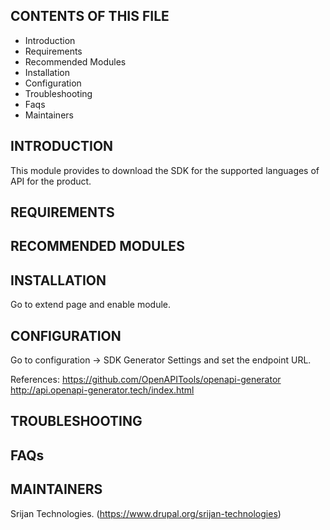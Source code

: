 CONTENTS OF THIS FILE
---------------------

 * Introduction
 * Requirements
 * Recommended Modules
 * Installation
 * Configuration
 * Troubleshooting
 * Faqs
 * Maintainers

INTRODUCTION
------------
This module provides to download the SDK for the supported languages of API
for the product.

REQUIREMENTS
-------------
RECOMMENDED MODULES
--------------------
INSTALLATION
-------------
Go to extend page and enable module.

CONFIGURATION
---------------
Go to configuration -> SDK Generator Settings and set the endpoint URL.

References:
https://github.com/OpenAPITools/openapi-generator
http://api.openapi-generator.tech/index.html

TROUBLESHOOTING
----------------
FAQs
-----
MAINTAINERS
------------
Srijan Technologies. (https://www.drupal.org/srijan-technologies)
